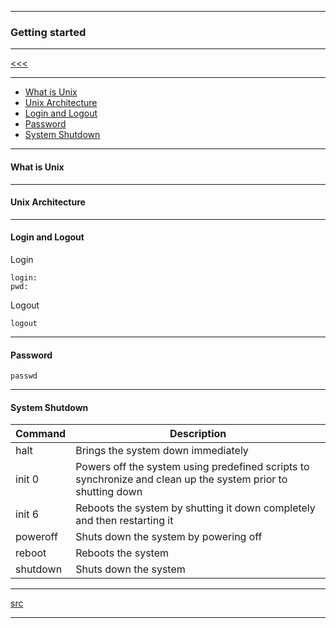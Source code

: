 
---

### Getting started

---

[<<<](https://github.com/ttltrk/ELSE/blob/master/SHELL/BUM/BUM.MD)

---

* <a href="#01">What is Unix</a>
* <a href="#02">Unix Architecture</a>
* <a href="#03">Login and Logout</a>
* <a href="#04">Password</a>
* <a href="#05">System Shutdown</a>

---

<h4 id="01">What is Unix</h4>

---

<h4 id="02">Unix Architecture</h4>

---

<h4 id="03">Login and Logout</h4>

Login

```
login:
pwd:
```

Logout

```
logout
```

---

<h4 id="04">Password</h4>

```
passwd
```

---

<h4 id="05">System Shutdown</h4>

|Command|Description|
|-------|-----------|
|halt|Brings the system down immediately|
|init 0|Powers off the system using predefined scripts to synchronize and clean up the system prior to shutting down|
|init 6|Reboots the system by shutting it down completely and then restarting it|
|poweroff|Shuts down the system by powering off|
|reboot|Reboots the system|
|shutdown|Shuts down the system|

---

[src](https://www.tutorialspoint.com/unix/unix-getting-started.htm)

---
